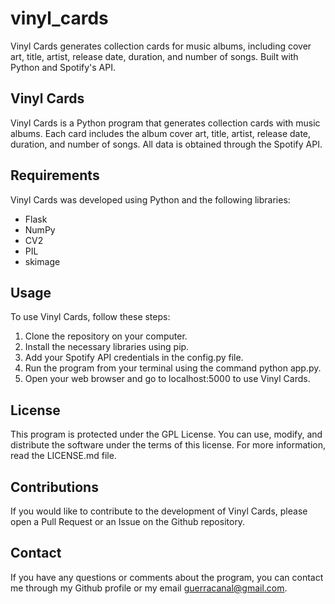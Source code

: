 # vinyl_cards
Vinyl Cards generates collection cards for music albums, including cover art, title, artist, release date, duration, and number of songs. Built with Python and Spotify's API.

## Vinyl Cards
Vinyl Cards is a Python program that generates collection cards with music albums. Each card includes the album cover art, title, artist, release date, duration, and number of songs. All data is obtained through the Spotify API.

## Requirements
Vinyl Cards was developed using Python and the following libraries:

- Flask
- NumPy
- CV2
- PIL
- skimage

## Usage

To use Vinyl Cards, follow these steps:

1. Clone the repository on your computer.
2. Install the necessary libraries using pip.
3. Add your Spotify API credentials in the config.py file.
4. Run the program from your terminal using the command python app.py.
5. Open your web browser and go to localhost:5000 to use Vinyl Cards.

## License
This program is protected under the GPL License. You can use, modify, and distribute the software under the terms of this license. For more information, read the LICENSE.md file.

## Contributions
If you would like to contribute to the development of Vinyl Cards, please open a Pull Request or an Issue on the Github repository.

## Contact
If you have any questions or comments about the program, you can contact me through my Github profile or my email guerracanal@gmail.com.
